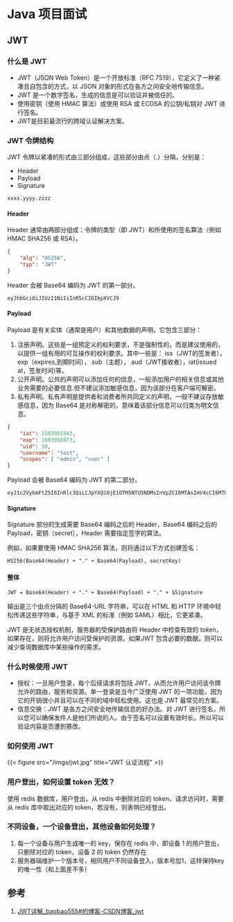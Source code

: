 # Java 项目面试


<!--more-->

## JWT

### 什么是 JWT

- JWT（JSON Web Token）是一个开放标准（RFC 7519），它定义了一种紧凑且自包含的方式，以 JSON 对象的形式在各方之间安全地传输信息。
- JWT 是一个数字签名，生成的信息是可以验证并被信任的。
- 使用密钥（使用 HMAC 算法）或使用 RSA 或 ECDSA 的公钥/私钥对 JWT 进行签名。
- JWT是目前最流行的跨域认证解决方案。

### JWT 令牌结构

JWT 令牌以紧凑的形式由三部分组成，这些部分由点（.）分隔，分别是：

- Header
- Payload
- Signature

`xxxx.yyyy.zzzz`

#### Header

Header 通常由两部分组成：令牌的类型（即 JWT）和所使用的签名算法（例如 HMAC SHA256 或 RSA）。

```json
{
    "alg": "HS256",
    "typ": "JWT"
}
```

Header 会被 Base64 编码为 JWT 的第一部分。

```text
eyJhbGciOiJIUzI1NiIsInR5cCI6IkpXVCJ9
```

#### Payload

Payload 是有关实体（通常是用户）和其他数据的声明，它包含三部分：

1. 注册声明。这些是一组预定义的权利要求，不是强制性的，而是建议使用的，以提供一组有用的可互操作的权利要求。其中一些是： iss（JWT的签发者）， exp（expires,到期时间）， sub（主题）， aud（JWT接收者），iat(issued at，签发时间)等。
1. 公开声明。公共的声明可以添加任何的信息，一般添加用户的相关信息或其他业务需要的必要信息.但不建议添加敏感信息，因为该部分在客户端可解密。
1. 私有声明。私有声明是提供者和消费者所共同定义的声明，一般不建议存放敏感信息，因为 Base64 是对称解密的，意味着该部分信息可以归类为明文信息。

```json
{
    "iat": 1593955943,
    "exp": 1593955973,
    "uid": 10,
    "username": "test",
    "scopes": [ "admin", "user" ]
}
```

Payload 会被 Base64 编码为 JWT 的第二部分。

```text
eyJ1c2VybmFtZSI6InRlc3QiLCJpYXQiOjE1OTM5NTU5NDMsInVpZCI6MTAsImV4cCI6MTU5Mzk1NTk3Mywic2NvcGVzIjpbImFkbWluIiwidXNlciJdfQ
```

#### Signature

Signature 部分的生成需要 Base64 编码之后的 Header，Base64 编码之后的 Payload，密钥（secret），Header 需要指定签字的算法。

例如，如果要使用 HMAC SHA256 算法，则将通过以下方式创建签名：

```text
HS256(Base64(Header) + "." + Base64(Payload), secretKey)
```

#### 整体

```text
JWT = Base64(Header) + "." + Base64(Payload) + "." + $Signature
```

输出是三个由点分隔的 Base64-URL 字符串，可以在 HTML 和 HTTP 环境中轻松传递这些字符串，与基于 XML 的标准（例如 SAML）相比，它更紧凑。

JWT 是无状态授权机制，服务器的受保护路由将 Header 中检查有效的 token，如果存在，则将允许用户访问受保护的资源。如果JWT 包含必要的数据，则可以减少查询数据库中某些操作的需求。

### 什么时候使用 JWT

- 授权：一旦用户登录，每个后续请求将包括 JWT，从而允许用户访问该令牌允许的路由，服务和资源。单一登录是当今广泛使用 JWT 的一项功能，因为它的开销很小并且可以在不同的域中轻松使用。这也是 JWT 最常见的方案。
- 信息交换：JWT 是各方之间安全地传输信息的好办法。对 JWT 进行签名，所以您可以确保发件人是他们所说的人。由于签名可以设置有效时长，所以可以验证内容是否遭到篡改。

### 如何使用 JWT

{{< figure src="/imgs/jwt.jpg" title="JWT 认证流程" >}}

### 用户登出，如何设置 token 无效？

使用 redis 数据库，用户登出，从 redis 中删除对应的 token，请求访问时，需要从 redis 库中取出对应的 token，若没有，则表明已经登出。

### 不同设备，一个设备登出，其他设备如何处理？

1. 每一个设备与用户生成唯一的 key，保存在 redis 中，即设备 1 的用户登出，只删除对应的 token，设备 2 的 token 仍然存在
1. 服务器端维护一个版本号，相同用户不同设备登入，版本号加1，这样保持key的唯一性（和上面差不多）


## 参考

1. [JWT详解_baobao555#的博客-CSDN博客_jwt](https://blog.csdn.net/weixin_45070175/article/details/118559272)

